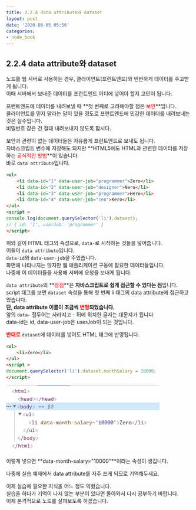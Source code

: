 ```yaml
---
title: 2.2.4 data attribute와 dataset
layout: post
date: '2020-08-05 05:56'
categories:
- node_book
---
```


## 2.2.4 data attribute와 dataset

노드를 웹 서버로 사용하는 경우, 클라이언트(프런트엔드)와 빈번하게 데이터를 주고받게 됩니다.  
이때 서버에서 보내준 데이터를 프런트엔드 어디에 넣어야 할지 고민이 됩니다.

프런트엔드에 데이터를 내려보낼 때 **첫 번째로 고려해야할 점은 <span style="color:red">보안</span>**입니다.  
클라이언트를 믿지 말라는 말이 있을 정도로 프런트엔드에 민감한 데이터를 내려보내는 것은 실수입니다.  
비밀번호 같은 건 절대 내려보내지 않도록 합시다.

보안과 관련이 없는 데이터들은 자유롭게 프런트엔드로 보내도 됩니다.  
자바스크립트 변수에 저장해도 되지만 **HTML5에도 HTML과 관련된 데이터를 저장하는 <span style="color:red">공식적인 방법</span>**이 있습니다.  
바로 `data attribute`입니다.

```html
<ul>
    <li data-id="1" data-user-job="programmer">Zero</li>
    <li data-id="2" data-user-job="designer">Nero</li>
    <li data-id="3" data-user-job="programmer">Hero</li>
    <li data-id="4" data-user-job="ceo">Kero</li>
</ul>
<script >
console.log(document.querySelector('li').dataset);
// { id: '1', userJob: 'programmer' }
</script>
```

위와 같이 HTML 태그의 속성으로, `data-`로 시작하는 것들을 넣어줍니다.  
이들이 `data attribute`입니다.  
`data-id`와 `data-user-job`을 주었습니다.  
화면에 나타나지는 않지만 웹 애플리케이션 구동에 필요한 데이터들입니다.  
나중에 이 데이터들을 사용해 서버에 요청을 보내게 됩니다.

`data attribute`의 **<span style="color:red">장점</span>**은 **자바스크립트로 쉽게 접근할 수 있다는 점**입니다.  
script 태그를 보면 `dataset` 속성을 통해 첫 번째 li 태그의 data attribute에 접근하고 있습니다.  
**단, data attribute 이름이 조금씩 <span style="color:red">변형</span>되었습니다.**  
앞의 `data-` 접두어는 사라지고 - 뒤에 위치한 글자는 대문자가 됩니다.  
data-id는 id, data-user-job은 userJob이 되는 것입니다.

**<span style="color:red">반대로</span>** `dataset`에 데이터를 넣어도 HTML 태그에 반영됩니다.  

```html
<ul>
    <li>Zero</li>
</ul>
<script >
document.querySelector('li').dataset.monthSalary = 10000;
</script>
```

![](/static/img/nodebook/image24.jpg)

이렇게 넣으면 **data-month-salary="10000"**이라는 속성이 생깁니다.  

나중에 실습 예제에서 data attribute를 자주 쓰게 되므로 기억해두세요.

이제 실습에 필요한 지식을 어느 정도 익혔습니다.  
실습을 하다가 기억이 나지 않는 부분이 있다면 돌아와서 다시 공부하기 바랍니다.  
이제 본격적으로 노드를 살펴보도록 하겠습니다.